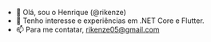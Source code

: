 - 👋 Olá, sou o Henrique (@rikenze)
- 👀 Tenho interesse e experiências em .NET Core e Flutter.
- 📫 Para me contatar, rikenze05@gmail.com

<!---
rikenze/rikenze is a ✨ special ✨ repository because its `README.md` (this file) appears on your GitHub profile.
You can click the Preview link to take a look at your changes.
--->
